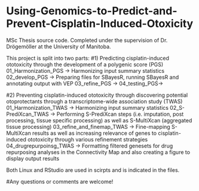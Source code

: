 # Using-Genomics-to-Predict-and-Prevent-Cisplatin-Induced-Otoxicity
MSc Thesis source code. Completed under the supervision of Dr. Drögemöller at the University of Manitoba.


This project is split into two parts:
#1) Predicting cisplatin-induced ototoxicity through the development of a polygenic score (PGS)   
01_Harmonization_PGS -> Harmonizing input summary statistics
02_develop_PGS -> Preparing files for SBayesR, running SBayesR and annotating output with VEP
03_refine_PGS -> 
04_testing_PGS-> 

#2) Preventing cisplatin-induced ototoxicity through discovering potential otoprotectants through a transcriptome-wide association study (TWAS)
01_Harmonization_TWAS -> Harmonizing input summary statistics
02_S-PrediXcan_TWAS -> Performing S-PrediXcan steps (i.e. imputation, post processing, tissue specific processing) as well as S-MultiXcan (aggregated tissue processing)
03_refine_and_finemap_TWAS -> Fine-mapping S-MultiXcan results as well as increasing relevance of genes to cisplatin-induced ototoxicity through various refinement strategies 
04_drugrepurpoinsg_TWAS -> Formatting filtered genesets for drug repurposing analyses in the Connectivity Map and also creating a figure to display output results

Both Linux and RStudio are used in scirpts and is indicated in the files.

#Any questions or comments are welcome!
